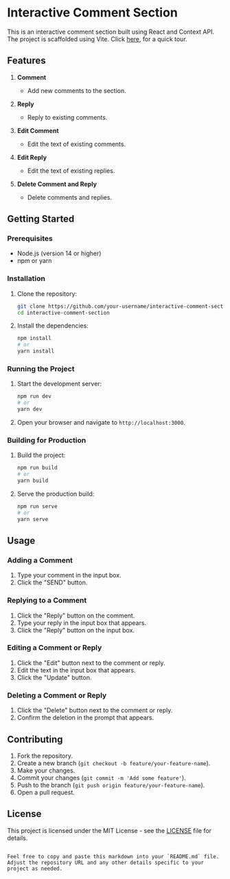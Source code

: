 # Interactive Comment Section

This is an interactive comment section built using React and Context API. The project is scaffolded using Vite. Click [here](https://stevesayantan.github.io/Interactive-Comment-Section/), for a quick tour.

## Features

1. **Comment**
   - Add new comments to the section.

2. **Reply**
   - Reply to existing comments.

3. **Edit Comment**
   - Edit the text of existing comments.

4. **Edit Reply**
   - Edit the text of existing replies.

5. **Delete Comment and Reply**
   - Delete comments and replies.

## Getting Started

### Prerequisites

- Node.js (version 14 or higher)
- npm or yarn

### Installation

1. Clone the repository:

   ```bash
   git clone https://github.com/your-username/interactive-comment-section.git
   cd interactive-comment-section
   ```

2. Install the dependencies:

   ```bash
   npm install
   # or
   yarn install
   ```

### Running the Project

1. Start the development server:

   ```bash
   npm run dev
   # or
   yarn dev
   ```

2. Open your browser and navigate to `http://localhost:3000`.

### Building for Production

1. Build the project:

   ```bash
   npm run build
   # or
   yarn build
   ```

2. Serve the production build:

   ```bash
   npm run serve
   # or
   yarn serve
   ```

## Usage

### Adding a Comment

1. Type your comment in the input box.
2. Click the "SEND" button.

### Replying to a Comment

1. Click the "Reply" button on the comment.
2. Type your reply in the input box that appears.
3. Click the "Reply" button on the input box.

### Editing a Comment or Reply

1. Click the "Edit" button next to the comment or reply.
2. Edit the text in the input box that appears.
3. Click the "Update" button.

### Deleting a Comment or Reply

1. Click the "Delete" button next to the comment or reply.
2. Confirm the deletion in the prompt that appears.

## Contributing

1. Fork the repository.
2. Create a new branch (`git checkout -b feature/your-feature-name`).
3. Make your changes.
4. Commit your changes (`git commit -m 'Add some feature'`).
5. Push to the branch (`git push origin feature/your-feature-name`).
6. Open a pull request.

## License

This project is licensed under the MIT License - see the [LICENSE](LICENSE) file for details.
```

Feel free to copy and paste this markdown into your `README.md` file. Adjust the repository URL and any other details specific to your project as needed.
